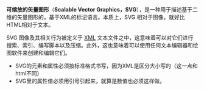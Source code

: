 **可缩放的矢量图形**（**Scalable Vector Graphics，SVG**），是一种用于描述基于二维的矢量图形的，基于XML的标记语言。本质上，SVG 相对于图像，就好比HTML相对于文本。

SVG 图像及其相关行为被定义于 [XML](https://developer.mozilla.org/zh-CN/docs/XML_%E4%BB%8B%E7%BB%8D) 文本文件之中，这意味着可以对它们进行搜索、索引、编写脚本以及压缩。此外，这也意味着可以使用任何文本编辑器和绘图软件来创建和编辑它们。

- SVG的元素和属性必须按标准格式书写，因为XML是区分大小写的（这一点和html不同）
- SVG里的属性值必须用引号引起来，就算是数值也必须这样做。

